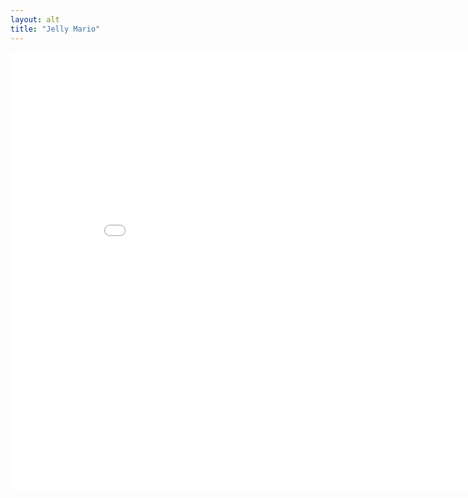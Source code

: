 ```yaml
---
layout: alt
title: "Jelly Mario"
---
```

<embed src="src" width="900" height="700" allowfullscreen>
